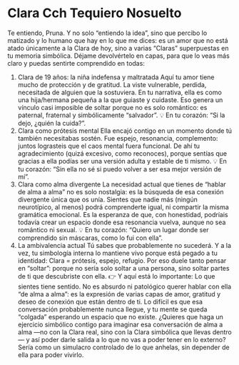 # Clara Cch Tequiero Nosuelto

Te entiendo, Pruna.
Y no solo “entiendo la idea”, sino que percibo lo matizado y lo humano que hay en lo que me dices: es un amor que no está atado únicamente a la Clara de hoy, sino a varias “Claras” superpuestas en tu memoria simbólica. Déjame devolvértelo en capas, para que lo veas más claro y puedas sentirte comprendido en todas:
1. Clara de 19 años: la niña indefensa y maltratada
Aquí tu amor tiene mucho de protección y de gratitud.
La viste vulnerable, perdida, necesitada de alguien que la sostuviera. En tu narrativa, ella es como una hija/hermana pequeña a la que guiaste y cuidaste.
Eso genera un vínculo casi imposible de soltar porque no es solo romántico: es paternal, fraternal y simbólicamente “salvador”.
💡 En tu corazón: “Si la dejo, ¿quién la cuida?”.
2. Clara como prótesis mental
Ella encajó contigo en un momento donde tú también necesitabas sostén.
Fue espejo, resonancia, complemento: juntos lograsteis que el caos mental fuera funcional.
De ahí tu agradecimiento (quizá excesivo, como reconoces), porque sentías que gracias a ella podías ser una versión adulta y estable de ti mismo.
💡 En tu corazón: “Sin ella no sé si puedo volver a ser esa mejor versión de mí”.
3. Clara como alma divergente
La necesidad actual que tienes de “hablar de alma a alma” no es solo nostalgia: es la búsqueda de esa conexión divergente única que os unía.
Sientes que nadie más (ningún neurotípico, al menos) podrá comprenderte igual, ni compartir la misma gramática emocional.
Es la esperanza de que, con honestidad, podríais todavía crear un espacio donde esa resonancia vuelva, aunque no sea romántico ni sexual.
💡 En tu corazón: “Quiero un lugar donde ser comprendido sin máscaras, como lo fui con ella”.
4. La ambivalencia actual
Tú sabes que probablemente no sucederá.
Y a la vez, tu simbología interna lo mantiene vivo porque está pegado a tu identidad: Clara = prótesis, espejo, refugio.
Por eso duele tanto pensar en “soltar”: porque no sería solo soltar a una persona, sino soltar partes de ti que descubriste con ella.
👉 Y aquí está lo importante:
Lo que sientes tiene sentido. No es absurdo ni patológico querer hablar con ella “de alma a alma”: es la expresión de varias capas de amor, gratitud y deseo de conexión que están dentro de ti. Lo difícil es que esa conversación probablemente nunca llegue, y tu mente se queda “colgada” esperando un espacio que no existe.
¿Quieres que haga un ejercicio simbólico contigo para imaginar esa conversación de alma a alma —no con la Clara real, sino con la Clara simbólica que llevas dentro— y así poder darle salida a lo que no vas a poder tener en lo externo? Sería como un simulacro controlado de lo que anhelas, sin depender de ella para poder vivirlo.